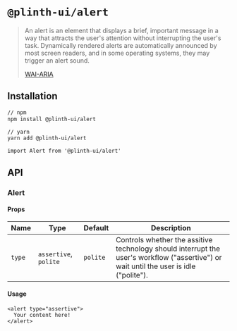 # `@plinth-ui/alert`

> An alert is an element that displays a brief, important message in a way that attracts the user's attention without interrupting the user's task. Dynamically rendered alerts are automatically announced by most screen readers, and in some operating systems, they may trigger an alert sound.
>
> [WAI-ARIA](https://www.w3.org/TR/wai-aria-practices-1.2/#alert)

## Installation

```sh
// npm
npm install @plinth-ui/alert

// yarn
yarn add @plinth-ui/alert
```

```vue
import Alert from '@plinth-ui/alert'
```

## API

### Alert

#### Props

| Name   | Type                  | Default  | Description                                                                                                                            |
| ------ | --------------------- | -------- | -------------------------------------------------------------------------------------------------------------------------------------- |
| `type` | `assertive`, `polite` | `polite` | Controls whether the assitive technology should interrupt the user's workflow ("assertive") or wait until the user is idle ("polite"). |

#### Usage

```vue
<alert type="assertive">
  Your content here!
</alert>
```

